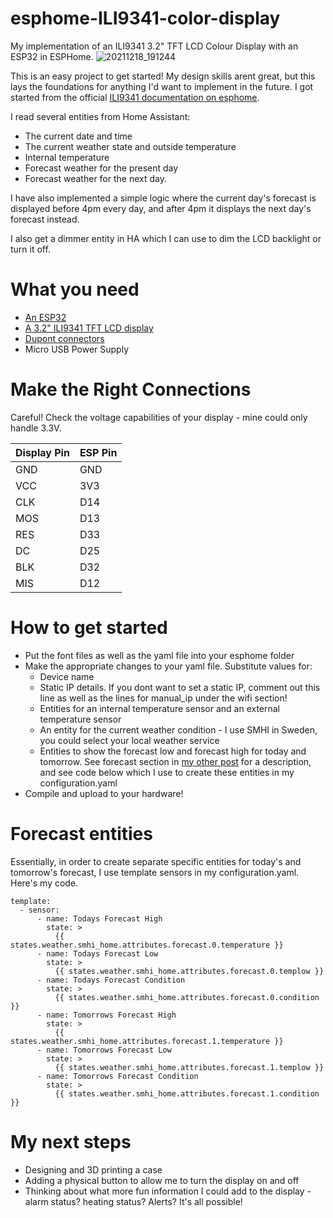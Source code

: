 # esphome-ILI9341-color-display
My implementation of an ILI9341 3.2" TFT LCD Colour Display with an ESP32 in ESPHome.
![20211218_191244](https://user-images.githubusercontent.com/14822776/146652289-75712550-9f35-47fb-b28b-b9f255a79355.jpg)

This is an easy project to get started! My design skills arent great, but this lays the foundations for anything I'd want to implement in the future. I got started from the official [ILI9341 documentation on esphome](https://esphome.io/components/display/ili9341.html). 

I read several entities from Home Assistant:
- The current date and time
- The current weather state and outside temperature
- Internal temperature
- Forecast weather for the present day
- Forecast weather for the next day.

I have also implemented a simple logic where the current day's forecast is displayed before 4pm every day, and after 4pm it displays the next day's forecast instead.

I also get a dimmer entity in HA which I can use to dim the LCD backlight or turn it off.

# What you need

- [An ESP32](https://www.banggood.com/Geekcreit-ESP32-WiFi+bluetooth-Development-Board-Ultra-Low-Power-Consumption-Dual-Cores-Pins-Unsoldered-p-1214159.html?rmmds=myorder&cur_warehouse=CZ)
- [A 3.2" ILI9341 TFT LCD display](https://www.banggood.com/3_2-Inch-8Pin-240320-TFT-LCD-Screen-SPI-Serial-Display-Screen-Module-ILI9341-p-1384914.html?rmmds=myorder&cur_warehouse=CN)
- [Dupont connectors](https://www.banggood.com/40pcs-10cm-Female-To-Female-Jumper-Cable-Dupont-Wire-p-994059.html?cur_warehouse=CN&rmmds=search)
- Micro USB Power Supply

# Make the Right Connections

Careful! Check the voltage capabilities of your display - mine could only handle 3.3V.

| Display Pin | ESP Pin|
| ----------- | ------ |
| GND | GND|
| VCC | 3V3 |
| CLK | D14 |
| MOS | D13 |
| RES | D33 |
| DC | D25 |
| BLK | D32 |
| MIS | D12 |

# How to get started

- Put the font files as well as the yaml file into your esphome folder
- Make the appropriate changes to your yaml file. Substitute values for:
  - Device name
  - Static IP details. If you dont want to set a static IP, comment out this line as well as the lines for manual_ip under the wifi section!
  - Entities for an internal temperature sensor and an external temperature sensor
  - An entity for the current weather condition - I use SMHI in Sweden, you could select your local weather service
  - Entities to show the forecast low and forecast high for today and tomorrow. See forecast section in [my other post](https://github.com/tejasitraj/esphome-tiny-display) for a description, and see code below which I use to create these entities in my configuration.yaml
- Compile and upload to your hardware!

# Forecast entities

Essentially, in order to create separate specific entities for today's and tomorrow's forecast, I use template sensors in my configuration.yaml. Here's my code.

```
template:
  - sensor:
      - name: Todays Forecast High
        state: >
          {{ states.weather.smhi_home.attributes.forecast.0.temperature }}
      - name: Todays Forecast Low
        state: >
          {{ states.weather.smhi_home.attributes.forecast.0.templow }}
      - name: Todays Forecast Condition
        state: >
          {{ states.weather.smhi_home.attributes.forecast.0.condition }}
      - name: Tomorrows Forecast High
        state: >
          {{ states.weather.smhi_home.attributes.forecast.1.temperature }}
      - name: Tomorrows Forecast Low
        state: >
          {{ states.weather.smhi_home.attributes.forecast.1.templow }}
      - name: Tomorrows Forecast Condition
        state: >
          {{ states.weather.smhi_home.attributes.forecast.1.condition }}
``` 
# My next steps

- Designing and 3D printing a case
- Adding a physical button to allow me to turn the display on and off
- Thinking about what more fun information I could add to the display - alarm status? heating status? Alerts? It's all possible!
